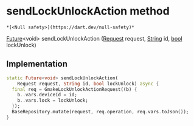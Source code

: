 


# sendLockUnlockAction method




    *[<Null safety>](https://dart.dev/null-safety)*




[Future](https://api.flutter.dev/flutter/dart-async/Future-class.html)&lt;void> sendLockUnlockAction
([Request](../../yonomi-sdk/Request-class.md) request, [String](https://api.flutter.dev/flutter/dart-core/String-class.html) id, [bool](https://api.flutter.dev/flutter/dart-core/bool-class.html) lockUnlock)








## Implementation

```dart
static Future<void> sendLockUnlockAction(
    Request request, String id, bool lockUnlock) async {
  final req = GmakeLockUnlockActionRequest((b) {
    b..vars.deviceId = id;
    b..vars.lock = lockUnlock;
  });
  BaseRepository.mutate(request, req.operation, req.vars.toJson());
}
```







